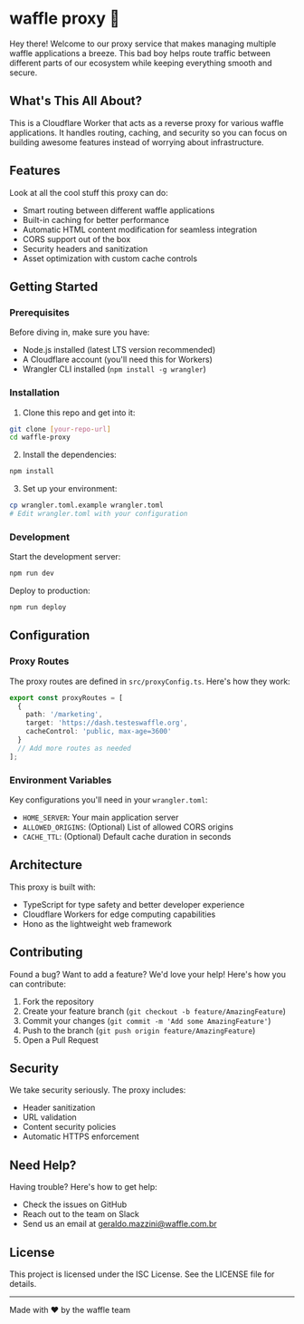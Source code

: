 # waffle proxy 🧇

Hey there! Welcome to our proxy service that makes managing multiple waffle applications a breeze. This bad boy helps route traffic between different parts of our ecosystem while keeping everything smooth and secure.

## What's This All About?

This is a Cloudflare Worker that acts as a reverse proxy for various waffle applications. It handles routing, caching, and security so you can focus on building awesome features instead of worrying about infrastructure.

## Features

Look at all the cool stuff this proxy can do:

- Smart routing between different waffle applications
- Built-in caching for better performance
- Automatic HTML content modification for seamless integration
- CORS support out of the box
- Security headers and sanitization
- Asset optimization with custom cache controls

## Getting Started

### Prerequisites

Before diving in, make sure you have:

- Node.js installed (latest LTS version recommended)
- A Cloudflare account (you'll need this for Workers)
- Wrangler CLI installed (`npm install -g wrangler`)

### Installation

1. Clone this repo and get into it:
```bash
git clone [your-repo-url]
cd waffle-proxy
```

2. Install the dependencies:
```bash
npm install
```

3. Set up your environment:
```bash
cp wrangler.toml.example wrangler.toml
# Edit wrangler.toml with your configuration
```

### Development

Start the development server:
```bash
npm run dev
```

Deploy to production:
```bash
npm run deploy
```

## Configuration

### Proxy Routes

The proxy routes are defined in `src/proxyConfig.ts`. Here's how they work:

```typescript
export const proxyRoutes = [
  {
    path: '/marketing',
    target: 'https://dash.testeswaffle.org',
    cacheControl: 'public, max-age=3600'
  }
  // Add more routes as needed
];
```

### Environment Variables

Key configurations you'll need in your `wrangler.toml`:

- `HOME_SERVER`: Your main application server
- `ALLOWED_ORIGINS`: (Optional) List of allowed CORS origins
- `CACHE_TTL`: (Optional) Default cache duration in seconds

## Architecture

This proxy is built with:

- TypeScript for type safety and better developer experience
- Cloudflare Workers for edge computing capabilities
- Hono as the lightweight web framework

## Contributing

Found a bug? Want to add a feature? We'd love your help! Here's how you can contribute:

1. Fork the repository
2. Create your feature branch (`git checkout -b feature/AmazingFeature`)
3. Commit your changes (`git commit -m 'Add some AmazingFeature'`)
4. Push to the branch (`git push origin feature/AmazingFeature`)
5. Open a Pull Request

## Security

We take security seriously. The proxy includes:

- Header sanitization
- URL validation
- Content security policies
- Automatic HTTPS enforcement

## Need Help?

Having trouble? Here's how to get help:

- Check the issues on GitHub
- Reach out to the team on Slack
- Send us an email at geraldo.mazzini@waffle.com.br

## License

This project is licensed under the ISC License. See the LICENSE file for details.

---

Made with ❤️ by the waffle team
